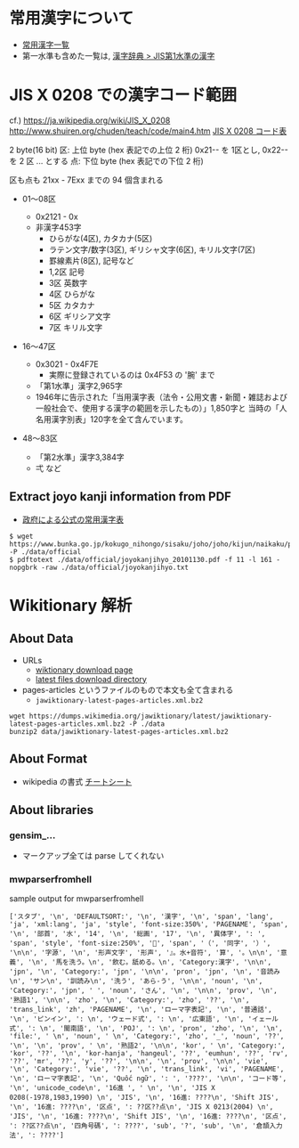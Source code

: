 
常用漢字について
================

- [常用漢字一覧](https://ja.wikipedia.org/wiki/%E5%B8%B8%E7%94%A8%E6%BC%A2%E5%AD%97%E4%B8%80%E8%A6%A7)
- 第一水準も含めた一覧は, [漢字辞典 > JIS第1水準の漢字](https://kanjitisiki.com/jis1/)


JIS X 0208 での漢字コード範囲
=============================

cf.) https://ja.wikipedia.org/wiki/JIS_X_0208
     http://www.shuiren.org/chuden/teach/code/main4.htm
     [JIS X 0208 コード表](http://www.asahi-net.or.jp/~ax2s-kmtn/ref/jisx0208.html)

2 byte(16 bit)
区: 上位 byte (hex 表記での上位 2 桁)
    0x21-- を 1区とし, 0x22-- を 2 区 ... とする
点: 下位 byte (hex 表記での下位 2 桁)

区も点も 21xx - 7Exx までの 94 個含まれる

* 01～08区
    - 0x2121 - 0x
    - 非漢字453字
        - ひらがな(4区), カタカナ(5区)
        - ラテン文字/数字(3区), ギリシャ文字(6区), キリル文字(7区)
        - 罫線素片(8区), 記号など
        - 1,2区 記号
        - 3区   英数字
        - 4区   ひらがな
        - 5区   カタカナ
        - 6区   ギリシア文字
        - 7区   キリル文字


* 16～47区
    - 0x3021 - 0x4F7E
        - 実際に登録されているのは 0x4F53 の '腕' まで
    - 「第1水準」漢字2,965字
    - 1946年に告示された「当用漢字表（法令・公用文書・新聞・雑誌および一般社会で、使用する漢字の範囲を示したもの）」1,850字と
      当時の「人名用漢字別表」120字を全て含んでいます。

* 48～83区
    - 「第2水準」漢字3,384字
    - 弌 など


Extract joyo kanji information from PDF
----------------------------------------

- [政府による公式の常用漢字表](https://www.bunka.go.jp/kokugo_nihongo/sisaku/joho/joho/kijun/naikaku/pdf/joyokanjihyo_20101130.pdf)

```
$ wget https://www.bunka.go.jp/kokugo_nihongo/sisaku/joho/joho/kijun/naikaku/pdf/joyokanjihyo_20101130.pdf -P ./data/official
$ pdftotext ./data/official/joyokanjihyo_20101130.pdf -f 11 -l 161 -nopgbrk -raw ./data/official/joyokanjihyo.txt
```



Wikitionary 解析
================

About Data
----------

- URLs
    - [wiktionary download page](https://dumps.wikimedia.org/jawiktionary/20200101/)
    - [latest files download directory](https://dumps.wikimedia.org/jawiktionary/latest/)
- pages-articles というファイルのもので本文も全て含まれる
    - `jawiktionary-latest-pages-articles.xml.bz2`

```
wget https://dumps.wikimedia.org/jawiktionary/latest/jawiktionary-latest-pages-articles.xml.bz2 -P ./data
bunzip2 data/jawiktionary-latest-pages-articles.xml.bz2
```

About Format
-------------

- wikipedia の書式
    [チートシート](https://colo-ri.jp/develop/archives/mediawiki_cheatsheet.pdf)


About libraries
----------------


### gensim_...

- マークアップ全ては parse してくれない


### mwparserfromhell

sample output for mwparserfromhell
```
['スタブ', '\n', 'DEFAULTSORT:', '\n', '漢字', '\n', 'span', 'lang', 'ja', 'xml:lang', 'ja', 'style', 'font-size:350%', 'PAGENAME', 'span', '\n', '部首', '水', '14', '\n', '総画', '17', '\n', '異体字', ': ', 'span', 'style', 'font-size:250%', '𤂳', 'span', '（', '同字', '）', '\n\n', '字源', '\n', '形声文字', '形声', '』。水+音符', '算', '。\n\n', '意義', '\n', '馬を洗う。\n', '飲む。舐める。\n', 'Category:漢字', '\n\n', 'jpn', '\n', 'Category:', 'jpn', '\n\n', 'pron', 'jpn', '\n', '音読み\n', 'サン\n', '訓読み\n', '洗う', 'あら-う', '\n\n', 'noun', '\n', 'Category:', 'jpn', ' ', 'noun', 'さん', '\n', '\n\n', 'prov', '\n', '熟語1', '\n\n', 'zho', '\n', 'Category:', 'zho', '??', '\n', 'trans_link', 'zh', 'PAGENAME', '\n', 'ローマ字表記', '\n', '普通話', '\n', 'ピンイン', ': \n', 'ウェード式', ': \n', '広東語', '\n', 'イェール式', ': \n', '閩南語', '\n', 'POJ', ': \n', 'pron', 'zho', '\n', '\n', 'file:', ' \n', 'noun', ' \n', 'Category:', 'zho', '_', 'noun', '??', '\n', '\n', 'prov', ' \n', '熟語2', '\n\n', 'kor', ' \n', 'Category:', 'kor', '??', '\n', 'kor-hanja', 'hangeul', '??', 'eumhun', '??', 'rv', '??', 'mr', '??', 'y', '??', '\n\n', '\n', 'prov', '\n\n', 'vie', '\n', 'Category:', 'vie', '??', '\n', 'trans_link', 'vi', 'PAGENAME', '\n', 'ローマ字表記', '\n', 'Quốc ngữ', ': ', '????', '\n\n', 'コード等', '\n', 'unicode_code\n', '16進 ', ' \n', '\n', 'JIS X 0208(-1978,1983,1990) \n', 'JIS', '\n', '16進: ????\n', 'Shift JIS', '\n', '16進: ????\n', '区点', ': ??区??点\n', 'JIS X 0213(2004) \n', 'JIS', '\n', '16進: ????\n', 'Shift JIS', '\n', '16進: ????\n', '区点', ': ??区??点\n', '四角号碼', ': ????', 'sub', '?', 'sub', '\n', '倉頡入力法', ': ????']
```





